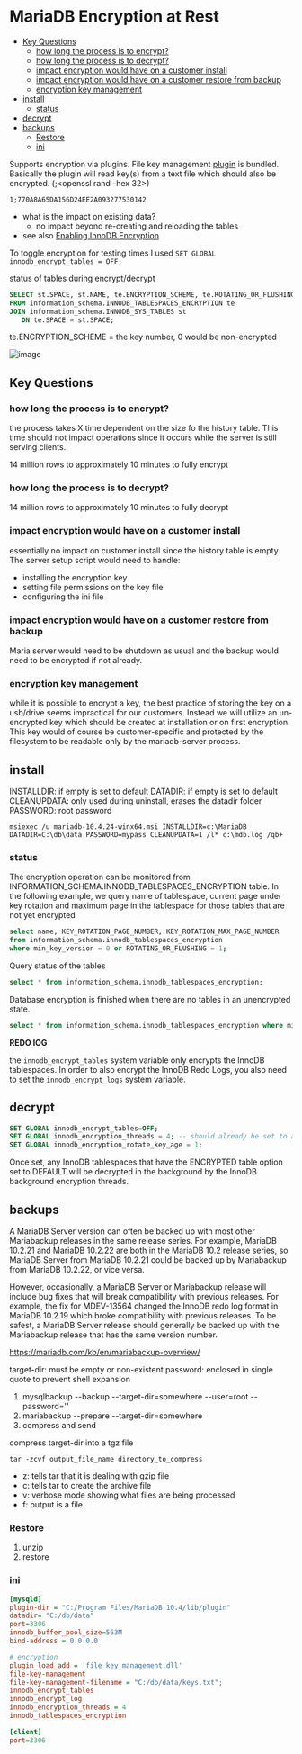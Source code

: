 # MariaDB Encryption at Rest

- [Key Questions](#key-questions)
  - [how long the process is to encrypt?](#how-long-the-process-is-to-encrypt)
  - [how long the process is to decrypt?](#how-long-the-process-is-to-decrypt)
  - [impact encryption would have on a customer install](#impact-encryption-would-have-on-a-customer-install)
  - [impact encryption would have on a customer restore from backup](#impact-encryption-would-have-on-a-customer-restore-from-backup)
  - [encryption key management](#encryption-key-management)
- [install](#install)
  - [status](#status)
- [decrypt](#decrypt)
- [backups](#backups)
  - [Restore](#restore)
  - [ini](#ini)

Supports encryption via plugins. File key management [plugin](https://mariadb.com/kb/en/file-key-management-encryption-plugin/) is bundled. Basically the plugin will read key(s) from a text file which should also be encrypted. (<id number>;<openssl rand -hex 32>)

```
1;770A8A65DA156D24EE2A093277530142
```

-  what is the impact on existing data?
   -  no impact beyond re-creating and reloading the tables
-  see also [Enabling InnoDB Encryption](https://mariadb.com/kb/en/innodb-enabling-encryption/)

To toggle encryption for testing times I used `SET GLOBAL innodb_encrypt_tables = OFF;`

status of tables during encrypt/decrypt
```sql
SELECT st.SPACE, st.NAME, te.ENCRYPTION_SCHEME, te.ROTATING_OR_FLUSHING
FROM information_schema.INNODB_TABLESPACES_ENCRYPTION te
JOIN information_schema.INNODB_SYS_TABLES st
   ON te.SPACE = st.SPACE;
```

te.ENCRYPTION_SCHEME = the key number, 0 would be non-encrypted

![image](https://user-images.githubusercontent.com/11179873/154510412-2f8a5585-2547-4232-92bf-31fdd0eabc78.png)


## Key Questions

### how long the process is to encrypt?

the process takes X time dependent on the size fo the history table. This time should not impact operations since it occurs while the server is still serving clients.

14 million rows to approximately 10 minutes to fully encrypt


### how long the process is to decrypt?

14 million rows to approximately 10 minutes to fully decrypt


### impact encryption would have on a customer install

essentially no impact on customer install since the history table is empty. The server setup script would need to handle:
- installing the encryption key
- setting file permissions on the key file
- configuring the ini file


### impact encryption would have on a customer restore from backup

Maria server would need to be shutdown as usual and the backup would need to be encrypted if not already.


### encryption key management

while it is possible to encrypt a key, the best practice of storing the key on a usb/drive seems impractical for our customers. Instead we will utilize an un-encrypted key which should be created at installation or on first encryption. This key would of course be customer-specific and protected by the filesystem to be readable only by the mariadb-server process.


## install


INSTALLDIR: if empty is set to default
DATADIR: if empty is set to default
CLEANUPDATA: only used during uninstall, erases the datadir folder
PASSWORD: root password

```
msiexec /u mariadb-10.4.24-winx64.msi INSTALLDIR=c:\MariaDB DATADIR=C:\db\data PASSWORD=mypass CLEANUPDATA=1 /l* c:\mdb.log /qb+
```

### status

The encryption operation can be monitored from INFORMATION_SCHEMA.INNODB_TABLESPACES_ENCRYPTION table. In the following example, we query name of tablespace, current page under key rotation and maximum page in the tablespace for those tables that are not yet encrypted

```sql
select name, KEY_ROTATION_PAGE_NUMBER, KEY_ROTATION_MAX_PAGE_NUMBER
from information_schema.innodb_tablespaces_encryption
where min_key_version = 0 or ROTATING_OR_FLUSHING = 1;
```

Query status of the tables

```sql
select * from information_schema.innodb_tablespaces_encryption;
```

Database encryption is finished when there are no tables in an unencrypted state.

```sql
select * from information_schema.innodb_tablespaces_encryption where min_key_version != 0;
```


__REDO lOG__

the `innodb_encrypt_tables` system variable only encrypts the InnoDB tablespaces.  In order to also encrypt the InnoDB Redo Logs, you also need to set the `innodb_encrypt_logs` system variable.

## decrypt


```sql
SET GLOBAL innodb_encrypt_tables=OFF;
SET GLOBAL innodb_encryption_threads = 4; -- should already be set to a non-zero value
SET GLOBAL innodb_encryption_rotate_key_age = 1;
```

Once set, any InnoDB tablespaces that have the ENCRYPTED table option set to DEFAULT will be decrypted in the background by the InnoDB background encryption threads.


## backups

A MariaDB Server version can often be backed up with most other Mariabackup releases in the same release series. For example, MariaDB 10.2.21 and MariaDB 10.2.22 are both in the MariaDB 10.2 release series, so MariaDB Server from MariaDB 10.2.21 could be backed up by Mariabackup from MariaDB 10.2.22, or vice versa.

However, occasionally, a MariaDB Server or Mariabackup release will include bug fixes that will break compatibility with previous releases. For example, the fix for MDEV-13564 changed the InnoDB redo log format in MariaDB 10.2.19 which broke compatibility with previous releases. To be safest, a MariaDB Server release should generally be backed up with the Mariabackup release that has the same version number.

https://mariadb.com/kb/en/mariabackup-overview/

target-dir: must be empty or non-existent
password: enclosed in single quote to prevent shell expansion

1. mysqlbackup --backup --target-dir=somewhere --user=root --password='<password>'
1. mariabackup --prepare --target-dir=somewhere
1. compress and send

compress target-dir into a tgz file

`tar -zcvf output_file_name directory_to_compress`
- z: tells tar that it is dealing with gzip file
- c: tells tar to create the archive file
- v: verbose mode showing what files are being processed
- f: output is a file


### Restore

1. unzip
1. restore


### ini


```ini
[mysqld]
plugin-dir = "C:/Program Files/MariaDB 10.4/lib/plugin"
datadir= "C:/db/data"
port=3306
innodb_buffer_pool_size=563M
bind-address = 0.0.0.0

# encryption
plugin_load_add = 'file_key_management.dll'
file-key-management
file-key-management-filename = "C:/db/data/keys.txt";
innodb_encrypt_tables
innodb_encrypt_log
innodb_encryption_threads = 4
innodb_tablespaces_encryption

[client]
port=3306

```
